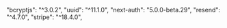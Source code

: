 "bcryptjs": "^3.0.2",
"uuid": "^11.1.0",
"next-auth": "5.0.0-beta.29",
"resend": "^4.7.0",
"stripe": "^18.4.0",

